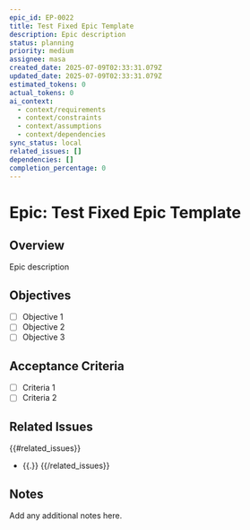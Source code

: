 ```yaml
---
epic_id: EP-0022
title: Test Fixed Epic Template
description: Epic description
status: planning
priority: medium
assignee: masa
created_date: 2025-07-09T02:33:31.079Z
updated_date: 2025-07-09T02:33:31.079Z
estimated_tokens: 0
actual_tokens: 0
ai_context:
  - context/requirements
  - context/constraints
  - context/assumptions
  - context/dependencies
sync_status: local
related_issues: []
dependencies: []
completion_percentage: 0
---
```


# Epic: Test Fixed Epic Template

## Overview
Epic description

## Objectives
- [ ] Objective 1
- [ ] Objective 2
- [ ] Objective 3

## Acceptance Criteria
- [ ] Criteria 1
- [ ] Criteria 2

## Related Issues
{{#related_issues}}
- {{.}}
{{/related_issues}}

## Notes
Add any additional notes here.
